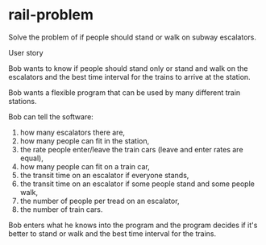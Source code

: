 # rail-problem
Solve the problem  of if people should stand or walk on subway escalators.

User story

Bob wants to know if people should stand only or stand and walk on the escalators
and the best time interval for the trains to arrive at the station.

Bob wants a flexible program that can be used by many different train stations.

Bob can tell the software:

1) how many escalators there are,
2) how many people can fit in the station,
3) the rate people enter/leave the train cars (leave and enter rates are equal),
4) how many people can fit on a train car,
5) the transit time on an escalator if everyone stands,
6) the transit time on an escalator if some people stand and some people walk,
7) the number of people per tread on an escalator,
8) the number of train cars.

Bob enters what he knows into the program and the program decides if it's better
to stand or walk and the best time interval for the trains.
